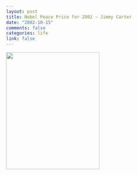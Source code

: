 ```yaml
--- 
layout: post
title: Nobel Peace Price for 2002 ~ Jimmy Carter
date: "2002-10-15"
comments: false
categories: life
link: false
---
```

<a href="http://www.nobel.no/eng_peace_2002.html">
<img src="http://www.zanshin.net/images/carter.jpg" border="0" height="320" width="255" />
</a>
